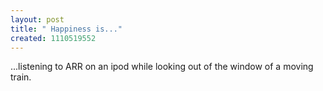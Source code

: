 ```yaml
--- 
layout: post
title: " Happiness is..."
created: 1110519552
---
```

...listening to ARR on an ipod while looking out of the window of a moving train.
